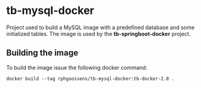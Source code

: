 # tb-mysql-docker
Project used to build a MySQL image with a predefined database and some initialized tables.
The image is used by the **tb-springboot-docker** project.
## Building the image
To build the image issue the following docker command:
```console
docker build --tag rphgoossens/tb-mysql-docker:tb-docker-2.0 .
```

